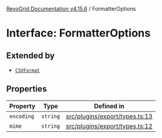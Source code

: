 [RevoGrid Documentation v4.15.6](README.md) / FormatterOptions

# Interface: FormatterOptions

## Extended by

- [`CSVFormat`](Interface.CSVFormat.md)

## Properties

| Property | Type | Defined in |
| ------ | ------ | ------ |
| `encoding` | `string` | [src/plugins/export/types.ts:13](https://github.com/revolist/revogrid/blob/8ab186c1ae2faee97d25784acff6dbf4187524f8/src/plugins/export/types.ts#L13) |
| `mime` | `string` | [src/plugins/export/types.ts:12](https://github.com/revolist/revogrid/blob/8ab186c1ae2faee97d25784acff6dbf4187524f8/src/plugins/export/types.ts#L12) |
